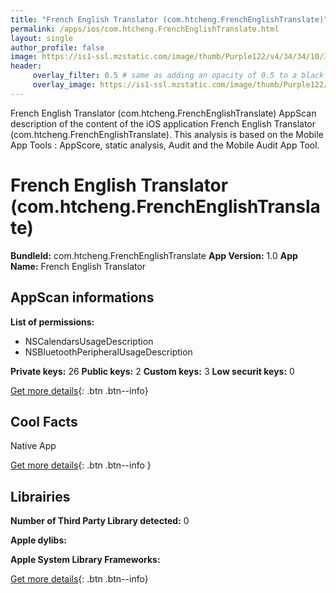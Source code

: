```yaml
---
title: "French English Translator (com.htcheng.FrenchEnglishTranslate)"
permalink: /apps/ios/com.htcheng.FrenchEnglishTranslate.html
layout: single
author_profile: false
image: https://is1-ssl.mzstatic.com/image/thumb/Purple122/v4/34/34/10/34341009-bf8d-cc5d-4ac1-18c5857107af/pr_source.png/512x512bb.jpg
header: 
     overlay_filter: 0.5 # same as adding an opacity of 0.5 to a black background
     overlay_image: https://is1-ssl.mzstatic.com/image/thumb/Purple122/v4/34/34/10/34341009-bf8d-cc5d-4ac1-18c5857107af/pr_source.png/512x512bb.jpg
---
```

French English Translator (com.htcheng.FrenchEnglishTranslate) AppScan description of the content of the iOS application French English Translator (com.htcheng.FrenchEnglishTranslate). This analysis is based on the Mobile App Tools : AppScore, static analysis, Audit and the Mobile Audit App Tool.

# French English Translator (com.htcheng.FrenchEnglishTranslate)

**BundleId:** com.htcheng.FrenchEnglishTranslate
**App Version:** 1.0
**App Name:** French English Translator


## AppScan informations 

**List of permissions:** 
- NSCalendarsUsageDescription
- NSBluetoothPeripheralUsageDescription
  
  
**Private keys:** 26
**Public keys:** 2
**Custom keys:** 3
**Low securit keys:** 0
  
[Get more details](/pricing.html){: .btn .btn--info}

## Cool Facts

Native App
  
[Get more details](/pricing.html){: .btn .btn--info }

## Librairies 
**Number of Third Party Library detected:** 0


**Apple dylibs:**


**Apple System Library Frameworks:**


  
[Get more details](/pricing.html){: .btn .btn--info}


